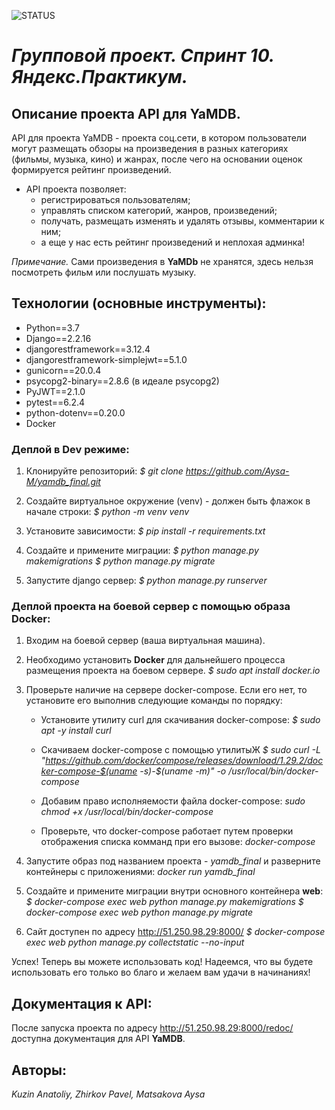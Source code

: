 ![STATUS](https://github.com/Aysa-M/yamdb_final/actions/workflows/yamdb_workflow.yml/badge.svg)

# ***Групповой проект. Спринт 10. Яндекс.Практикум.***
## **Описание проекта API для YaMDB.**
API для проекта YaMDB - проекта соц.сети, в котором пользователи могут размещать обзоры на произведения в разных категориях (фильмы, музыка, кино) и жанрах, после чего на основании оценок формируется рейтинг произведений. 
- API проекта позволяет: 
    - регистрироваться пользователям;
    - управлять списком категорий, жанров, произведений;
    - получать, размещать изменять и удалять отзывы, комментарии к ним;
    - а еще у нас есть рейтинг произведений и неплохая админка!

*Примечание.* Сами произведения в **YaMDb** не хранятся, здесь нельзя посмотреть фильм или послушать музыку.

## **Технологии (основные инструменты):**
- Python==3.7
- Django==2.2.16
- djangorestframework==3.12.4
- djangorestframework-simplejwt==5.1.0
- gunicorn==20.0.4
- psycopg2-binary==2.8.6 (в идеале psycopg2)
- PyJWT==2.1.0
- pytest==6.2.4
- python-dotenv==0.20.0
- Docker

### Деплой в Dev режиме:
1. Клонируйте репозиторий:
    *$ git clone https://github.com/Aysa-M/yamdb_final.git*
 
2. Создайте виртуальное окружение (venv) - должен быть флажок в начале строки:
    *$ python -m venv venv*
 
3. Установите зависимости:
    *$ pip install -r requirements.txt*

4. Создайте и примените миграции:
    *$ python manage.py makemigrations*
    *$ python manage.py migrate*

5. Запустите django сервер:
    *$ python manage.py runserver*

### Деплой проекта на боевой сервер с помощью образа Docker:
1. Входим на боевой сервер (ваша виртуальная машина).

2. Необходимо установить **Docker** для дальнейшего процесса размещения проекта на боевом сервере. 
    *$ sudo apt install docker.io*

3. Проверьте наличие на сервере docker-compose. Если его нет, то установите его выполнив следующие команды по порядку:
   
    - Установите утилиту curl для скачивания docker-compose:
    *$ sudo apt -y install curl*
  
    - Скачиваем docker-compose с помощью утилитыЖ
    *$ sudo curl -L "https://github.com/docker/compose/releases/download/1.29.2/docker-compose-$(uname -s)-$(uname -m)" -o /usr/local/bin/docker-compose*

    - Добавим право исполняемости файла docker-compose:
    *sudo chmod +x /usr/local/bin/docker-compose*

    - Проверьте, что docker-compose работает путем проверки отображения списка комманд при его вызове:
    *docker-compose*

4. Запустите образ под названием проекта - *yamdb_final* и разверните контейнеры с приложениями:
    *docker run yamdb_final*

5. Создайте и примените миграции внутри основного контейнера **web**:
    *$ docker-compose exec web python manage.py makemigrations*
    *$ docker-compose exec web python manage.py migrate*

6. Сайт доступен по адресу http://51.250.98.29:8000/
    *$ docker-compose exec web python manage.py collectstatic --no-input*

Успех! Теперь вы можете использовать код! Надеемся, что вы будете использовать его только во благо и желаем вам удачи в начинаниях!

## **Документация к API:**
После запуска проекта 
по адресу http://51.250.98.29:8000/redoc/ доступна документация для API **YaMDB**.

## **Авторы:**
*Kuzin Anatoliy, Zhirkov Pavel, Matsakova Aysa*